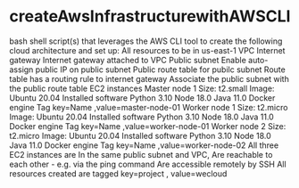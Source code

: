 # createAwsInfrastructurewithAWSCLI

bash shell script(s) that leverages the AWS CLI tool to create the following cloud architecture and set up:
All resources to be in us-east-1
VPC
Internet gateway
Internet gateway attached to VPC
Public subnet
Enable auto-assign public IP on public subnet
Public route table for pubilc subnet
Route table has a routing rule to internet gateway
Associate the public subnet with the public route table
EC2 instances
Master node 1
Size: t2.small
Image: Ubuntu 20.04
Installed software
Python 3.10
Node 18.0
Java 11.0
Docker engine
Tag
key=Name ,value=master-node-01
Worker node 1
Size: t2.micro
Image: Ubuntu 20.04
Installed software
Python 3.10
Node 18.0
Java 11.0
Docker engine
Tag
key=Name ,value=worker-node-01
Worker node 2
Size: t2.micro
Image: Ubuntu 20.04
Installed software
Python 3.10
Node 18.0
Java 11.0
Docker engine
Tag
key=Name ,value=worker-node-02
All three EC2 instances are
In the same public subnet and VPC,
Are reachable to each other - e.g. via the ping command
Are accessible remotely by SSH
All resources created are tagged
key=project , value=wecloud
